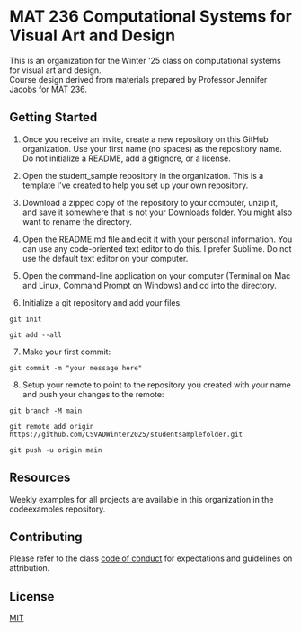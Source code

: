 # MAT 236 Computational Systems for Visual Art and Design
This is an organization for the Winter '25 class on computational systems for visual art and design. </br>
Course design derived from materials prepared by Professor Jennifer Jacobs for MAT 236.

## Getting Started
1. Once you receive an invite, create a new repository on this GitHub organization. Use your first name (no spaces) as the repository name. Do not initialize a README, add a gitignore, or a license.

2. Open the student_sample repository in the organization. This is a template I've created to help you set up your own repository.

3. Download a zipped copy of the repository to your computer, unzip it, and save it somewhere that is not your Downloads folder. You might also want to rename the directory.

4. Open the README.md file and edit it with your personal information. You can use any code-oriented text editor to do this. I prefer Sublime. Do not use the default text editor on your computer.

5. Open the command-line application on your computer (Terminal on Mac and Linux, Command Prompt on Windows) and cd into the directory.

6. Initialize a git repository and add your files:
  
```
git init
```
```
git add --all
```

7. Make your first commit:

```
git commit -m "your message here"
```

8. Setup your remote to point to the repository you created with your name and push your changes to the remote:

```  
git branch -M main
```
```
git remote add origin https://github.com/CSVADWinter2025/studentsamplefolder.git
```
```
git push -u origin main
```

## Resources
Weekly examples for all projects are available in this organization in the codeexamples repository.

## Contributing
Please refer to the class [code of conduct](https://github.com/CSVADWinter25/.github/blob/main/CONDUCT.md#code-of-conduct) for expectations and guidelines on attribution.

## License
[MIT](https://choosealicense.com/licenses/mit/)
